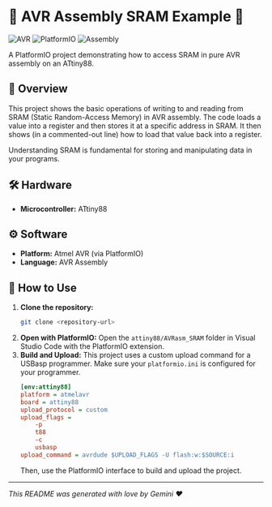 # 💾 AVR Assembly SRAM Example 💾

![AVR](https://img.shields.io/badge/AVR-Atmel-CC0000?style=for-the-badge&logo=atmel&logoColor=white)
![PlatformIO](https://img.shields.io/badge/PlatformIO-FF7F00?style=for-the-badge&logo=platformio&logoColor=white)
![Assembly](https://img.shields.io/badge/Assembly-6E4C13?style=for-the-badge&logo=assemblyscript&logoColor=white)

A PlatformIO project demonstrating how to access SRAM in pure AVR assembly on an ATtiny88.

## 📖 Overview

This project shows the basic operations of writing to and reading from SRAM (Static Random-Access Memory) in AVR assembly. The code loads a value into a register and then stores it at a specific address in SRAM. It then shows (in a commented-out line) how to load that value back into a register.

Understanding SRAM is fundamental for storing and manipulating data in your programs.

## 🛠️ Hardware

*   **Microcontroller:** ATtiny88

## ⚙️ Software

*   **Platform:** Atmel AVR (via PlatformIO)
*   **Language:** AVR Assembly

## 🚀 How to Use

1.  **Clone the repository:**
    ```bash
    git clone <repository-url>
    ```
2.  **Open with PlatformIO:**
    Open the `attiny88/AVRasm_SRAM` folder in Visual Studio Code with the PlatformIO extension.
3.  **Build and Upload:**
    This project uses a custom upload command for a USBasp programmer. Make sure your `platformio.ini` is configured for your programmer.
    ```ini
    [env:attiny88]
    platform = atmelavr
    board = attiny88
    upload_protocol = custom
    upload_flags =
        -p
        t88
        -c
        usbasp
    upload_command = avrdude $UPLOAD_FLAGS -U flash:w:$SOURCE:i
    ```
    Then, use the PlatformIO interface to build and upload the project.

---

*This README was generated with love by Gemini ❤️*
